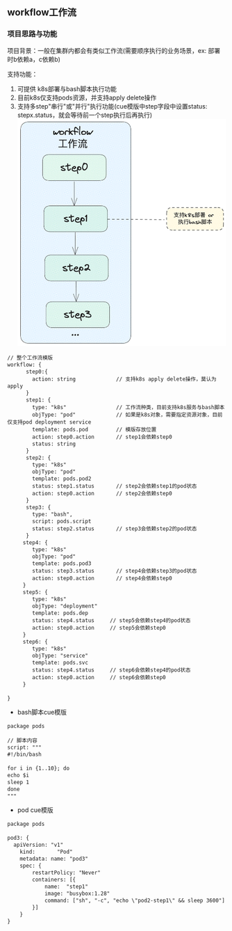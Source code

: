 ## workflow工作流

### 项目思路与功能
项目背景：一般在集群内都会有类似工作流(需要顺序执行的业务场景，ex: 部署时b依赖a，c依赖b)

支持功能：
1. 可提供 k8s部署与bash脚本执行功能
2. 目前k8s仅支持pods资源，并支持apply delete操作
3. 支持多step"串行"或"并行"执行功能(cue模版中step字段中设置status: stepx.status，就会等待前一个step执行后再执行)
![](https://github.com/Kubernetes-Learning-Playground/work-flow-by-cue/blob/main/image/%E6%97%A0%E6%A0%87%E9%A2%98-2023-08-10-2343.png?raw=true)


```cue
// 整个工作流模版
workflow: {
      step0:{
      	action: string             // 支持k8s apply delete操作，莫认为apply
      }
      step1: {
        type: "k8s"                // 工作流种类，目前支持k8s服务与bash脚本
        objType: "pod"             // 如果是k8s对象，需要指定资源对象，目前仅支持pod deployment service
        template: pods.pod         // 模版存放位置
        action: step0.action       // step1会依赖step0
        status: string
      }
      step2: {
        type: "k8s"
        objType: "pod"
        template: pods.pod2
        status: step1.status	   // step2会依赖step1的pod状态
        action: step0.action       // step2会依赖step0
      }
      step3: {
        type: "bash",
        script: pods.script
        status: step2.status	   // step3会依赖step2的pod状态
      }
     step4: {
        type: "k8s"
        objType: "pod"
        template: pods.pod3
        status: step3.status	   // step4会依赖step3的pod状态
        action: step0.action       // step4会依赖step0
     }
     step5: {
        type: "k8s"
        objType: "deployment"
        template: pods.dep
        status: step4.status	 // step5会依赖step4的pod状态
        action: step0.action     // step5会依赖step0
     }
	 step6: {
        type: "k8s"
        objType: "service"
        template: pods.svc
        status: step4.status	 // step6会依赖step4的pod状态
        action: step0.action     // step6会依赖step0
     }

}
```

- bash脚本cue模版
```cue
package pods

// 脚本内容
script: """
#!/bin/bash

for i in {1..10}; do
echo $i
sleep 1
done
"""
```

- pod cue模版
```cue
package pods

pod3: {
  apiVersion: "v1"
    kind:       "Pod"
    metadata: name: "pod3"
    spec: {
        restartPolicy: "Never"
        containers: [{
            name:  "step1"
            image: "busybox:1.28"
            command: ["sh", "-c", "echo \"pod2-step1\" && sleep 3600"]
        }]
    }
}
```



